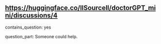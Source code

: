 ## https://huggingface.co/llSourcell/doctorGPT_mini/discussions/4

contains_question: yes

question_part: Someone could help.